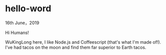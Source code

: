# hello-word
16th June，2019

Hi Humans!

WuKingLong here, I like Node.js and Coffeescript (that's what I'm made of!).
I've had tacos on the moon and find them far superior to Earth tacos.
